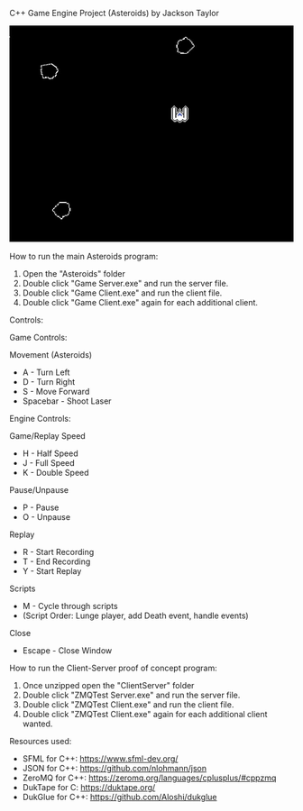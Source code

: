 C++ Game Engine Project (Asteroids) by Jackson Taylor

![Asteroids Picture](https://github.com/ncjack/Asteroids/blob/main/AsteroidsDemo.jpg?raw=true)

How to run the main Asteroids program:
1. Open the "Asteroids" folder
2. Double click "Game Server.exe" and run the server file.
3. Double click "Game Client.exe" and run the client file.
4. Double click "Game Client.exe" again for each additional client.


Controls:

Game Controls:

Movement (Asteroids)
- A - Turn Left
- D - Turn Right
- S - Move Forward
- Spacebar - Shoot Laser

Engine Controls:

Game/Replay Speed
- H - Half Speed
- J - Full Speed
- K - Double Speed

Pause/Unpause
- P - Pause
- O - Unpause

Replay
- R - Start Recording
- T - End Recording
- Y - Start Replay

Scripts
- M - Cycle through scripts
- (Script Order: Lunge player, add Death event, handle events)

Close
- Escape - Close Window


How to run the Client-Server proof of concept program:
1. Once unzipped open the "ClientServer" folder
2. Double click "ZMQTest Server.exe" and run the server file.
3. Double click "ZMQTest Client.exe" and run the client file.
4. Double click "ZMQTest Client.exe" again for each additional client wanted.


Resources used:
- SFML for C++: https://www.sfml-dev.org/
- JSON for C++: https://github.com/nlohmann/json
- ZeroMQ for C++: https://zeromq.org/languages/cplusplus/#cppzmq
- DukTape for C: https://duktape.org/
- DukGlue for C++: https://github.com/Aloshi/dukglue
